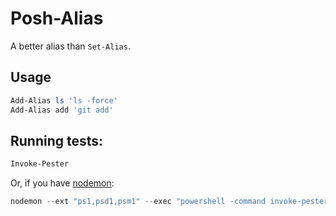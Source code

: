 # Posh-Alias

A better alias than `Set-Alias`.

## Usage

```powershell
Add-Alias ls 'ls -force'
Add-Alias add 'git add'
```

## Running tests:

```powershell
Invoke-Pester
```

Or, if you have [nodemon](http://nodemon.io/):

```powershell
nodemon --ext "ps1,psd1,psm1" --exec "powershell -command invoke-pester -EnableExit"
```
